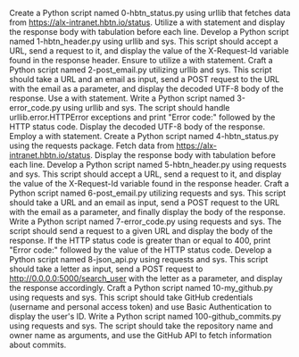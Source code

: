 Create a Python script named 0-hbtn_status.py using urllib that fetches data from https://alx-intranet.hbtn.io/status. Utilize a with statement and display the response body with tabulation before each line.
Develop a Python script named 1-hbtn_header.py using urllib and sys. This script should accept a URL, send a request to it, and display the value of the X-Request-Id variable found in the response header. Ensure to utilize a with statement.
Craft a Python script named 2-post_email.py utilizing urllib and sys. This script should take a URL and an email as input, send a POST request to the URL with the email as a parameter, and display the decoded UTF-8 body of the response. Use a with statement.
Write a Python script named 3-error_code.py using urllib and sys. The script should handle urllib.error.HTTPError exceptions and print "Error code:" followed by the HTTP status code. Display the decoded UTF-8 body of the response. Employ a with statement.
Create a Python script named 4-hbtn_status.py using the requests package. Fetch data from https://alx-intranet.hbtn.io/status. Display the response body with tabulation before each line.
Develop a Python script named 5-hbtn_header.py using requests and sys. This script should accept a URL, send a request to it, and display the value of the X-Request-Id variable found in the response header.
Craft a Python script named 6-post_email.py utilizing requests and sys. This script should take a URL and an email as input, send a POST request to the URL with the email as a parameter, and finally display the body of the response.
Write a Python script named 7-error_code.py using requests and sys. The script should send a request to a given URL and display the body of the response. If the HTTP status code is greater than or equal to 400, print "Error code:" followed by the value of the HTTP status code.
Develop a Python script named 8-json_api.py using requests and sys. This script should take a letter as input, send a POST request to http://0.0.0.0:5000/search_user with the letter as a parameter, and display the response accordingly.
Craft a Python script named 10-my_github.py using requests and sys. This script should take GitHub credentials (username and personal access token) and use Basic Authentication to display the user's ID.
Write a Python script named 100-github_commits.py using requests and sys. The script should take the repository name and owner name as arguments, and use the GitHub API to fetch information about commits.
